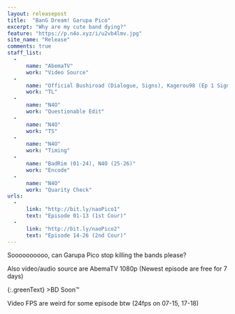 ```yaml
---
layout: releasepost
title:  "BanG Dream! Garupa Pico"
excerpt: "Why are my cute band dying?"
feature: "https://p.n4o.xyz/i/u2vb4lmv.jpg"
site_name: "Release"
comments: true
staff_list:
  - 
      name: "AbemaTV"
      work: "Video Source"
  - 
      name: "Official Bushiroad (Dialogue, Signs), Kagerou98 (Ep 1 Signs), Ohyododesu (ED Songs)"
      work: "TL"
  - 
      name: "N4O"
      work: "Questionable Edit"
  - 
      name: "N4O"
      work: "TS"
  - 
      name: "N4O"
      work: "Timing"
  - 
      name: "BadRim (01-24), N4O (25-26)"
      work: "Encode"
  - 
      name: "N4O"
      work: "Quarity Check"
urls:
  - 
      link: "http://bit.ly/naoPico1"
      text: "Episode 01-13 (1st Cour)"
  -
      link: "http://bit.ly/naoPico2"
      text: "Episode 14-26 (2nd Cour)"
---
```


Soooooooooo, can Garupa Pico stop killing the bands please?

Also video/audio source are AbemaTV 1080p (Newest episode are free for 7 days)

{:.greenText}
\>BD Soon™

Video FPS are weird for some episode btw (24fps on 07-15, 17-18)
